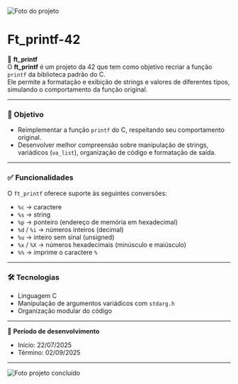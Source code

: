 ![Foto do projeto](img/libft.png)

# Ft_printf-42  

📌 **ft_printf**  
O **ft_printf** é um projeto da 42 que tem como objetivo recriar a função `printf` da biblioteca padrão do C.  
Ele permite a formatação e exibição de strings e valores de diferentes tipos, simulando o comportamento da função original.  

---

### 🎯 Objetivo  
- Reimplementar a função `printf` do C, respeitando seu comportamento original.  
- Desenvolver melhor compreensão sobre manipulação de strings, variádicos (`va_list`), organização de código e formatação de saída.  

---

### ✅ Funcionalidades  
O `ft_printf` oferece suporte às seguintes conversões:  

- `%c` → caractere  
- `%s` → string  
- `%p` → ponteiro (endereço de memória em hexadecimal)  
- `%d` / `%i` → números inteiros (decimal)  
- `%u` → inteiro sem sinal (unsigned)  
- `%x` / `%X` → números hexadecimais (minúsculo e maiúsculo)  
- `%%` → imprime o caractere `%`  

---

### 🛠️ Tecnologias  
- Linguagem C  
- Manipulação de argumentos variádicos com `stdarg.h`  
- Organização modular do código  

---

📅 **Período de desenvolvimento**  
- Início: 22/07/2025  
- Término: 02/09/2025  

---

![Foto projeto concluído](img/libftfinish.png)
